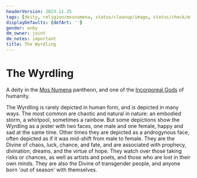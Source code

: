 ```yaml
---
headerVersion: 2023.11.25
tags: [deity, religion/mosnumena, status/cleanup/image, status/check/mike]
displayDefaults: {defArt: ''}
gender: enby
dm_owner: joint
dm_notes: important
title: The Wyrdling
---
```

# The Wyrdling







A deity in the [Mos Numena](<../../../religions/mos-numena/mos-numena.md>) pantheon, and one of the [Incorporeal Gods](<../incorporeal-gods.md>) of humanity. 

The Wyrdling is rarely depicted in human form, and is depicted in many ways. The most common are chaotic and natural in nature: an embodied storm, a whirlpool, sometimes a rainbow. But some depictions show the Wyrdling as a jester with two faces, one male and one female, happy and sad at the same time. Other times they are depicted as a androgynous face, often depicted as if it was mid-shift from male to female. They are the Divine of chaos, luck, chance, and fate, and are associated with prophecy, divination, dreams, and the virtue of hope. They watch over those taking risks or chances, as well as artists and poets, and those who are lost in their own minds. They are also the Divine of transgender people, and anyone born 'out of season' with themselves. 






